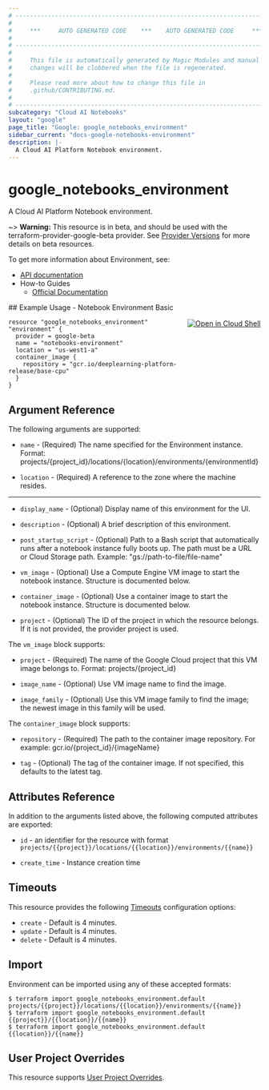 ```yaml
---
# ----------------------------------------------------------------------------
#
#     ***     AUTO GENERATED CODE    ***    AUTO GENERATED CODE     ***
#
# ----------------------------------------------------------------------------
#
#     This file is automatically generated by Magic Modules and manual
#     changes will be clobbered when the file is regenerated.
#
#     Please read more about how to change this file in
#     .github/CONTRIBUTING.md.
#
# ----------------------------------------------------------------------------
subcategory: "Cloud AI Notebooks"
layout: "google"
page_title: "Google: google_notebooks_environment"
sidebar_current: "docs-google-notebooks-environment"
description: |-
  A Cloud AI Platform Notebook environment.
---
```


# google\_notebooks\_environment

A Cloud AI Platform Notebook environment.

~> **Warning:** This resource is in beta, and should be used with the terraform-provider-google-beta provider.
See [Provider Versions](https://terraform.io/docs/providers/google/guides/provider_versions.html) for more details on beta resources.

To get more information about Environment, see:

* [API documentation](https://cloud.google.com/ai-platform/notebooks/docs/reference/rest)
* How-to Guides
    * [Official Documentation](https://cloud.google.com/ai-platform-notebooks)

<div class = "oics-button" style="float: right; margin: 0 0 -15px">
  <a href="https://console.cloud.google.com/cloudshell/open?cloudshell_git_repo=https%3A%2F%2Fgithub.com%2Fterraform-google-modules%2Fdocs-examples.git&cloudshell_working_dir=notebook_environment_basic&cloudshell_image=gcr.io%2Fgraphite-cloud-shell-images%2Fterraform%3Alatest&open_in_editor=main.tf&cloudshell_print=.%2Fmotd&cloudshell_tutorial=.%2Ftutorial.md" target="_blank">
    <img alt="Open in Cloud Shell" src="//gstatic.com/cloudssh/images/open-btn.svg" style="max-height: 44px; margin: 32px auto; max-width: 100%;">
  </a>
</div>
## Example Usage - Notebook Environment Basic


```hcl
resource "google_notebooks_environment" "environment" {
  provider = google-beta
  name = "notebooks-environment"
  location = "us-west1-a"  
  container_image {
    repository = "gcr.io/deeplearning-platform-release/base-cpu"
  } 
}
```

## Argument Reference

The following arguments are supported:


* `name` -
  (Required)
  The name specified for the Environment instance.
  Format: projects/{project_id}/locations/{location}/environments/{environmentId}

* `location` -
  (Required)
  A reference to the zone where the machine resides.


- - -


* `display_name` -
  (Optional)
  Display name of this environment for the UI.

* `description` -
  (Optional)
  A brief description of this environment.

* `post_startup_script` -
  (Optional)
  Path to a Bash script that automatically runs after a notebook instance fully boots up.
  The path must be a URL or Cloud Storage path. Example: "gs://path-to-file/file-name"

* `vm_image` -
  (Optional)
  Use a Compute Engine VM image to start the notebook instance.
  Structure is documented below.

* `container_image` -
  (Optional)
  Use a container image to start the notebook instance.
  Structure is documented below.

* `project` - (Optional) The ID of the project in which the resource belongs.
    If it is not provided, the provider project is used.


The `vm_image` block supports:

* `project` -
  (Required)
  The name of the Google Cloud project that this VM image belongs to.
  Format: projects/{project_id}

* `image_name` -
  (Optional)
  Use VM image name to find the image.

* `image_family` -
  (Optional)
  Use this VM image family to find the image; the newest image in this family will be used.

The `container_image` block supports:

* `repository` -
  (Required)
  The path to the container image repository.
  For example: gcr.io/{project_id}/{imageName}

* `tag` -
  (Optional)
  The tag of the container image. If not specified, this defaults to the latest tag.

## Attributes Reference

In addition to the arguments listed above, the following computed attributes are exported:

* `id` - an identifier for the resource with format `projects/{{project}}/locations/{{location}}/environments/{{name}}`

* `create_time` -
  Instance creation time


## Timeouts

This resource provides the following
[Timeouts](/docs/configuration/resources.html#timeouts) configuration options:

- `create` - Default is 4 minutes.
- `update` - Default is 4 minutes.
- `delete` - Default is 4 minutes.

## Import

Environment can be imported using any of these accepted formats:

```
$ terraform import google_notebooks_environment.default projects/{{project}}/locations/{{location}}/environments/{{name}}
$ terraform import google_notebooks_environment.default {{project}}/{{location}}/{{name}}
$ terraform import google_notebooks_environment.default {{location}}/{{name}}
```

## User Project Overrides

This resource supports [User Project Overrides](https://www.terraform.io/docs/providers/google/guides/provider_reference.html#user_project_override).
